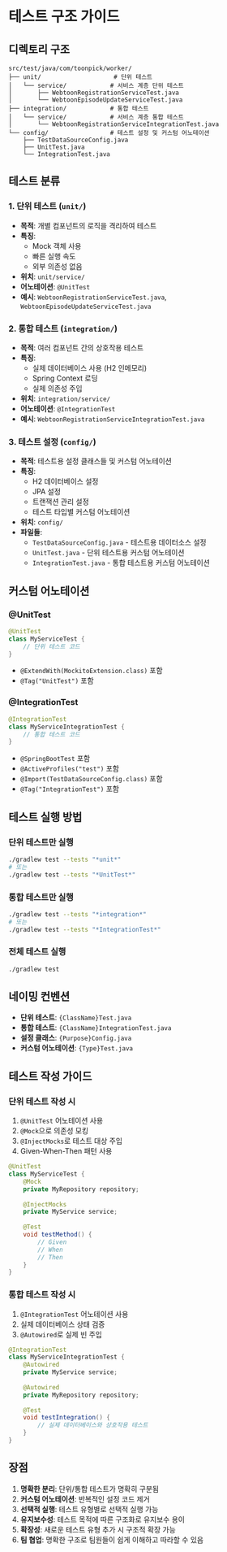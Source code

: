# 테스트 구조 가이드

## 디렉토리 구조

```
src/test/java/com/toonpick/worker/
├── unit/                    # 단위 테스트
│   └── service/            # 서비스 계층 단위 테스트
│       ├── WebtoonRegistrationServiceTest.java
│       └── WebtoonEpisodeUpdateServiceTest.java
├── integration/            # 통합 테스트
│   └── service/            # 서비스 계층 통합 테스트
│       └── WebtoonRegistrationServiceIntegrationTest.java
└── config/                 # 테스트 설정 및 커스텀 어노테이션
    ├── TestDataSourceConfig.java
    ├── UnitTest.java
    └── IntegrationTest.java
```

## 테스트 분류

### 1. 단위 테스트 (`unit/`)
- **목적**: 개별 컴포넌트의 로직을 격리하여 테스트
- **특징**: 
  - Mock 객체 사용
  - 빠른 실행 속도
  - 외부 의존성 없음
- **위치**: `unit/service/`
- **어노테이션**: `@UnitTest`
- **예시**: `WebtoonRegistrationServiceTest.java`, `WebtoonEpisodeUpdateServiceTest.java`

### 2. 통합 테스트 (`integration/`)
- **목적**: 여러 컴포넌트 간의 상호작용 테스트
- **특징**:
  - 실제 데이터베이스 사용 (H2 인메모리)
  - Spring Context 로딩
  - 실제 의존성 주입
- **위치**: `integration/service/`
- **어노테이션**: `@IntegrationTest`
- **예시**: `WebtoonRegistrationServiceIntegrationTest.java`

### 3. 테스트 설정 (`config/`)
- **목적**: 테스트용 설정 클래스들 및 커스텀 어노테이션
- **특징**:
  - H2 데이터베이스 설정
  - JPA 설정
  - 트랜잭션 관리 설정
  - 테스트 타입별 커스텀 어노테이션
- **위치**: `config/`
- **파일들**: 
  - `TestDataSourceConfig.java` - 테스트용 데이터소스 설정
  - `UnitTest.java` - 단위 테스트용 커스텀 어노테이션
  - `IntegrationTest.java` - 통합 테스트용 커스텀 어노테이션

## 커스텀 어노테이션

### @UnitTest
```java
@UnitTest
class MyServiceTest {
    // 단위 테스트 코드
}
```
- `@ExtendWith(MockitoExtension.class)` 포함
- `@Tag("UnitTest")` 포함

### @IntegrationTest
```java
@IntegrationTest
class MyServiceIntegrationTest {
    // 통합 테스트 코드
}
```
- `@SpringBootTest` 포함
- `@ActiveProfiles("test")` 포함
- `@Import(TestDataSourceConfig.class)` 포함
- `@Tag("IntegrationTest")` 포함

## 테스트 실행 방법

### 단위 테스트만 실행
```bash
./gradlew test --tests "*unit*"
# 또는
./gradlew test --tests "*UnitTest*"
```

### 통합 테스트만 실행
```bash
./gradlew test --tests "*integration*"
# 또는
./gradlew test --tests "*IntegrationTest*"
```

### 전체 테스트 실행
```bash
./gradlew test
```

## 네이밍 컨벤션

- **단위 테스트**: `{ClassName}Test.java`
- **통합 테스트**: `{ClassName}IntegrationTest.java`
- **설정 클래스**: `{Purpose}Config.java`
- **커스텀 어노테이션**: `{Type}Test.java`

## 테스트 작성 가이드

### 단위 테스트 작성 시
1. `@UnitTest` 어노테이션 사용
2. `@Mock`으로 의존성 모킹
3. `@InjectMocks`로 테스트 대상 주입
4. Given-When-Then 패턴 사용

```java
@UnitTest
class MyServiceTest {
    @Mock
    private MyRepository repository;
    
    @InjectMocks
    private MyService service;
    
    @Test
    void testMethod() {
        // Given
        // When
        // Then
    }
}
```

### 통합 테스트 작성 시
1. `@IntegrationTest` 어노테이션 사용
2. 실제 데이터베이스 상태 검증
3. `@Autowired`로 실제 빈 주입

```java
@IntegrationTest
class MyServiceIntegrationTest {
    @Autowired
    private MyService service;
    
    @Autowired
    private MyRepository repository;
    
    @Test
    void testIntegration() {
        // 실제 데이터베이스와 상호작용 테스트
    }
}
```

## 장점

1. **명확한 분리**: 단위/통합 테스트가 명확히 구분됨
2. **커스텀 어노테이션**: 반복적인 설정 코드 제거
3. **선택적 실행**: 테스트 유형별로 선택적 실행 가능
4. **유지보수성**: 테스트 목적에 따른 구조화로 유지보수 용이
5. **확장성**: 새로운 테스트 유형 추가 시 구조적 확장 가능
6. **팀 협업**: 명확한 구조로 팀원들이 쉽게 이해하고 따라할 수 있음 